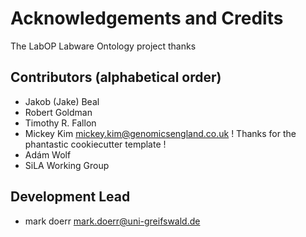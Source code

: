 
# Acknowledgements and Credits

The LabOP Labware Ontology project thanks


Contributors (alphabetical order)
---------------------------------

* Jakob (Jake) Beal
* Robert Goldman
* Timothy R. Fallon
* Mickey Kim <mickey.kim@genomicsengland.co.uk>  ! Thanks for the phantastic cookiecutter template !
* Adám Wolf
* SiLA Working Group


Development Lead
----------------

* mark doerr <mark.doerr@uni-greifswald.de>